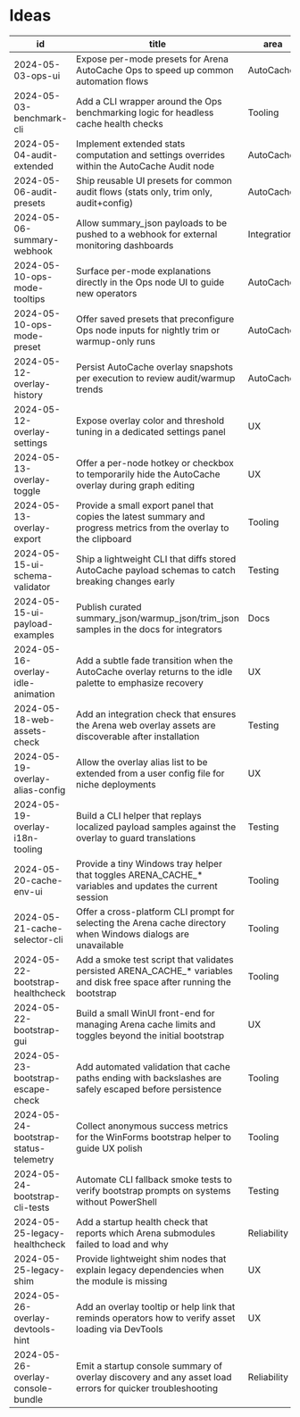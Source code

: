 # Ideas

| id | title | area | score | status |
| --- | --- | --- | --- | --- |
| 2024-05-03-ops-ui | Expose per-mode presets for Arena AutoCache Ops to speed up common automation flows | AutoCache | 0.6 | proposed |
| 2024-05-03-benchmark-cli | Add a CLI wrapper around the Ops benchmarking logic for headless cache health checks | Tooling | 0.5 | proposed |
| 2024-05-04-audit-extended | Implement extended stats computation and settings overrides within the AutoCache Audit node | AutoCache | 0.4 | done |
| 2024-05-06-audit-presets | Ship reusable UI presets for common audit flows (stats only, trim only, audit+config) | AutoCache | 0.3 | proposed |
| 2024-05-06-summary-webhook | Allow summary_json payloads to be pushed to a webhook for external monitoring dashboards | Integrations | 0.5 | proposed |
| 2024-05-10-ops-mode-tooltips | Surface per-mode explanations directly in the Ops node UI to guide new operators | AutoCache | 0.4 | proposed |
| 2024-05-10-ops-mode-preset | Offer saved presets that preconfigure Ops node inputs for nightly trim or warmup-only runs | AutoCache | 0.5 | proposed |
| 2024-05-12-overlay-history | Persist AutoCache overlay snapshots per execution to review audit/warmup trends | AutoCache | 0.4 | proposed |
| 2024-05-12-overlay-settings | Expose overlay color and threshold tuning in a dedicated settings panel | UX | 0.5 | proposed |
| 2024-05-13-overlay-toggle | Offer a per-node hotkey or checkbox to temporarily hide the AutoCache overlay during graph editing | UX | 0.3 | proposed |
| 2024-05-13-overlay-export | Provide a small export panel that copies the latest summary and progress metrics from the overlay to the clipboard | Tooling | 0.4 | proposed |
| 2024-05-15-ui-schema-validator | Ship a lightweight CLI that diffs stored AutoCache payload schemas to catch breaking changes early | Testing | 0.4 | proposed |
| 2024-05-15-ui-payload-examples | Publish curated summary_json/warmup_json/trim_json samples in the docs for integrators | Docs | 0.3 | proposed |
| 2024-05-16-overlay-idle-animation | Add a subtle fade transition when the AutoCache overlay returns to the idle palette to emphasize recovery | UX | 0.2 | proposed |
| 2024-05-18-web-assets-check | Add an integration check that ensures the Arena web overlay assets are discoverable after installation | Testing | 0.3 | proposed |
| 2024-05-19-overlay-alias-config | Allow the overlay alias list to be extended from a user config file for niche deployments | UX | 0.3 | proposed |
| 2024-05-19-overlay-i18n-tooling | Build a CLI helper that replays localized payload samples against the overlay to guard translations | Testing | 0.4 | proposed |
| 2024-05-20-cache-env-ui | Provide a tiny Windows tray helper that toggles ARENA_CACHE_* variables and updates the current session | Tooling | 0.3 | proposed |
| 2024-05-21-cache-selector-cli | Offer a cross-platform CLI prompt for selecting the Arena cache directory when Windows dialogs are unavailable | Tooling | 0.2 | proposed |
| 2024-05-22-bootstrap-healthcheck | Add a smoke test script that validates persisted ARENA_CACHE_* variables and disk free space after running the bootstrap | Tooling | 0.3 | proposed |
| 2024-05-22-bootstrap-gui | Build a small WinUI front-end for managing Arena cache limits and toggles beyond the initial bootstrap | UX | 0.4 | proposed |
| 2024-05-23-bootstrap-escape-check | Add automated validation that cache paths ending with backslashes are safely escaped before persistence | Tooling | 0.2 | proposed |
| 2024-05-24-bootstrap-status-telemetry | Collect anonymous success metrics for the WinForms bootstrap helper to guide UX polish | Tooling | 0.2 | proposed |
| 2024-05-24-bootstrap-cli-tests | Automate CLI fallback smoke tests to verify bootstrap prompts on systems without PowerShell | Testing | 0.3 | proposed |
| 2024-05-25-legacy-healthcheck | Add a startup health check that reports which Arena submodules failed to load and why | Reliability | 0.3 | proposed |
| 2024-05-25-legacy-shim | Provide lightweight shim nodes that explain legacy dependencies when the module is missing | UX | 0.2 | proposed |
| 2024-05-26-overlay-devtools-hint | Add an overlay tooltip or help link that reminds operators how to verify asset loading via DevTools | UX | 0.2 | proposed |
| 2024-05-26-overlay-console-bundle | Emit a startup console summary of overlay discovery and any asset load errors for quicker troubleshooting | Reliability | 0.3 | proposed |
